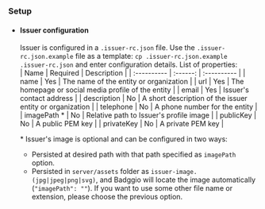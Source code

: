 ### Setup
- #### Issuer configuration
  Issuer is configured in a `.issuer-rc.json` file. Use the `.issuer-rc.json.example` file as a template:
  `cp .issuer-rc.json.example .issuer-rc.json` and enter configuration details.
  List of properties:<br>
  | Name        | Required | Description |
  | :---------- | :------: | :---------- |
  | name        |   Yes    | The name of the entity or organization |
  | url         |   Yes    | The homepage or social media profile of the entity |
  | email       |   Yes    | Issuer's contact address |
  | description |   No     | A short description of the issuer entity or organization |
  | telephone   |   No     | A phone number for the entity |
  | imagePath * |   No     | Relative path to Issuer's profile image |
  | publicKey   |   No     | A public PEM key |
  | privateKey  |   No     | A private PEM key |

  \* Issuer's image is optional and can be configured in two ways:
   - Persisted at desired path with that path specified as `imagePath` option.
   - Persisted in `server/assets` folder as `issuer-image.(jpg|jpeg|png|svg)`, and Badggio will locate the image automatically (`"imagePath": ""`). If you want to use some other file name or extension, please choose the previous option.
